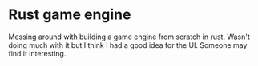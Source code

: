 # Rust game engine

Messing around with building a game engine from scratch in rust. 
Wasn't doing much with it but I think I had a good idea for the UI. Someone may find it interesting.

